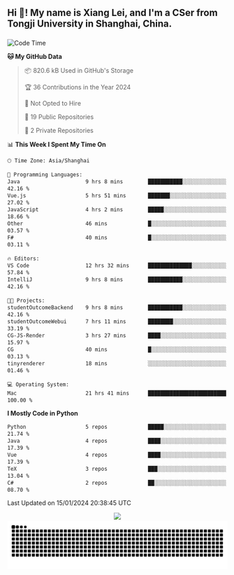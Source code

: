 <h2 align="left">Hi 👋! My name is Xiang Lei, and I'm a CSer from Tongji University in Shanghai, China.</h2>

###

<!--START_SECTION:waka-->
![Code Time](http://img.shields.io/badge/Code%20Time-440%20hrs%2036%20mins-blue)

**🐱 My GitHub Data** 

> 📦 820.6 kB Used in GitHub's Storage 
 > 
> 🏆 36 Contributions in the Year 2024
 > 
> 🚫 Not Opted to Hire
 > 
> 📜 19 Public Repositories 
 > 
> 🔑 2 Private Repositories 
 > 
📊 **This Week I Spent My Time On** 

```text
🕑︎ Time Zone: Asia/Shanghai

💬 Programming Languages: 
Java                     9 hrs 8 mins        ███████████░░░░░░░░░░░░░░   42.16 % 
Vue.js                   5 hrs 51 mins       ███████░░░░░░░░░░░░░░░░░░   27.02 % 
JavaScript               4 hrs 2 mins        █████░░░░░░░░░░░░░░░░░░░░   18.66 % 
Other                    46 mins             █░░░░░░░░░░░░░░░░░░░░░░░░   03.57 % 
F#                       40 mins             █░░░░░░░░░░░░░░░░░░░░░░░░   03.11 % 

🔥 Editors: 
VS Code                  12 hrs 32 mins      ██████████████░░░░░░░░░░░   57.84 % 
IntelliJ                 9 hrs 8 mins        ███████████░░░░░░░░░░░░░░   42.16 % 

🐱‍💻 Projects: 
studentOutcomeBackend    9 hrs 8 mins        ███████████░░░░░░░░░░░░░░   42.16 % 
studentOutcomeWebui      7 hrs 11 mins       ████████░░░░░░░░░░░░░░░░░   33.19 % 
CG-JS-Render             3 hrs 27 mins       ████░░░░░░░░░░░░░░░░░░░░░   15.97 % 
CG                       40 mins             █░░░░░░░░░░░░░░░░░░░░░░░░   03.13 % 
tinyrenderer             18 mins             ░░░░░░░░░░░░░░░░░░░░░░░░░   01.46 % 

💻 Operating System: 
Mac                      21 hrs 41 mins      █████████████████████████   100.00 % 
```

**I Mostly Code in Python** 

```text
Python                   5 repos             █████░░░░░░░░░░░░░░░░░░░░   21.74 % 
Java                     4 repos             ████░░░░░░░░░░░░░░░░░░░░░   17.39 % 
Vue                      4 repos             ████░░░░░░░░░░░░░░░░░░░░░   17.39 % 
TeX                      3 repos             ███░░░░░░░░░░░░░░░░░░░░░░   13.04 % 
C#                       2 repos             ██░░░░░░░░░░░░░░░░░░░░░░░   08.70 % 
```




 Last Updated on 15/01/2024 20:38:45 UTC
<!--END_SECTION:waka-->

<div align="center">
  <img src="https://github-readme-stats.vercel.app/api?username=Lei00764&show_icons=true&theme=radical" />
 </div>

 <div align="center">

<picture>
  <source media="(prefers-color-scheme: dark)" srcset="https://raw.githubusercontent.com/Lei00764/Lei00764/output/github-contribution-grid-snake-dark.svg">
  <source media="(prefers-color-scheme: light)" srcset="https://raw.githubusercontent.com/Lei00764/Lei00764/output/github-contribution-grid-snake.svg">
  <img alt="github contribution grid snake animation" src="https://raw.githubusercontent.com/Lei00764/Lei00764/output/github-contribution-grid-snake.svg">
</picture>

</div>





